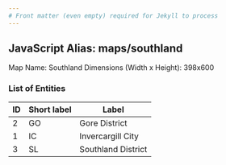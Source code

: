 ```yaml
---
# Front matter (even empty) required for Jekyll to process
---
```


## JavaScript Alias: maps/southland

Map Name: Southland
Dimensions (Width x Height): 398x600





### List of Entities

ID | Short label | Label
---|---|---|
2|GO|Gore District
1|IC|Invercargill City
3|SL|Southland District

